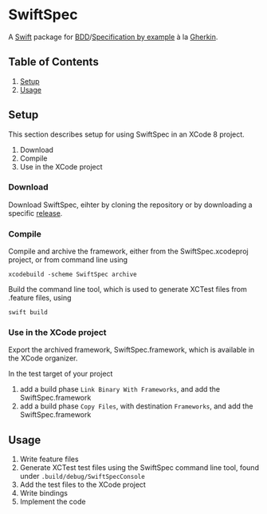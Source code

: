 # SwiftSpec

A [Swift][1] package for [BDD][2]/[Specification by example][3] à la [Gherkin][4]. 

## Table of Contents
1. [Setup](#setup)
2. [Usage](#usage)

## Setup

This section describes setup for using SwiftSpec in an XCode 8 project.

1. Download
2. Compile
3. Use in the XCode project

### Download
Download SwiftSpec, eihter by cloning the repository or by downloading a specific [release][5].

### Compile

Compile and archive the framework, either from the SwiftSpec.xcodeproj project, or from command line using  

	xcodebuild -scheme SwiftSpec archive

Build the command line tool, which is used to generate XCTest files from .feature files, using

	swift build

### Use in the XCode project

Export the archived framework, SwiftSpec.framework, which is available in the XCode organizer.

In the test target of your project
1. add a build phase `Link Binary With Frameworks`, and add the SwiftSpec.framework
2. add a build phase `Copy Files`, with destination `Frameworks`, and add the SwiftSpec.framework 

## Usage

1. Write feature files
2. Generate XCTest test files using the SwiftSpec command line tool, found under `.build/debug/SwiftSpecConsole`
3. Add the test files to the XCode project
4. Write bindings
5. Implement the code

[1]: http://swift.org/                                         "Swift"
[2]: https://en.wikipedia.org/wiki/Behavior-driven_development "Behaviour Driven Development"
[3]: https://en.wikipedia.org/wiki/Specification_by_example    "Specification by Example"
[4]: https://github.com/cucumber/cucumber/wiki/Gherkin         "Gherkin"
[5]: https://github.com/danwaltin/SwiftSpec/releases           "SwiftSpec Releases"
